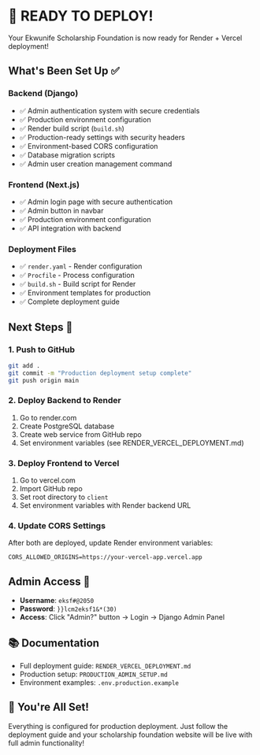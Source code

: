 # 🚀 READY TO DEPLOY!

Your Ekwunife Scholarship Foundation is now ready for Render + Vercel deployment!

## What's Been Set Up ✅

### Backend (Django)
- ✅ Admin authentication system with secure credentials
- ✅ Production environment configuration
- ✅ Render build script (`build.sh`)
- ✅ Production-ready settings with security headers
- ✅ Environment-based CORS configuration
- ✅ Database migration scripts
- ✅ Admin user creation management command

### Frontend (Next.js)
- ✅ Admin login page with secure authentication
- ✅ Admin button in navbar
- ✅ Production environment configuration
- ✅ API integration with backend

### Deployment Files
- ✅ `render.yaml` - Render configuration
- ✅ `Procfile` - Process configuration
- ✅ `build.sh` - Build script for Render
- ✅ Environment templates for production
- ✅ Complete deployment guide

## Next Steps 🎯

### 1. Push to GitHub
```bash
git add .
git commit -m "Production deployment setup complete"
git push origin main
```

### 2. Deploy Backend to Render
1. Go to render.com
2. Create PostgreSQL database
3. Create web service from GitHub repo
4. Set environment variables (see RENDER_VERCEL_DEPLOYMENT.md)

### 3. Deploy Frontend to Vercel
1. Go to vercel.com
2. Import GitHub repo
3. Set root directory to `client`
4. Set environment variables with Render backend URL

### 4. Update CORS Settings
After both are deployed, update Render environment variables:
```
CORS_ALLOWED_ORIGINS=https://your-vercel-app.vercel.app
```

## Admin Access 🔐
- **Username**: `eksf#@2050`
- **Password**: `}}lcm2eksf1&*(30)`
- **Access**: Click "Admin?" button → Login → Django Admin Panel

## 📚 Documentation
- Full deployment guide: `RENDER_VERCEL_DEPLOYMENT.md`
- Production setup: `PRODUCTION_ADMIN_SETUP.md`
- Environment examples: `.env.production.example`

## 🎉 You're All Set!
Everything is configured for production deployment. Just follow the deployment guide and your scholarship foundation website will be live with full admin functionality!

